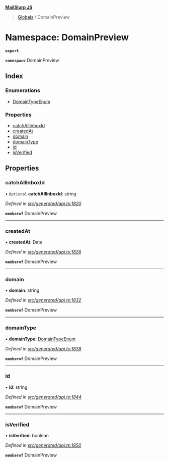 **[MailSlurp JS](../README.md)**

> [Globals](../README.md) / DomainPreview

# Namespace: DomainPreview

**`export`** 

**`namespace`** DomainPreview

## Index

### Enumerations

* [DomainTypeEnum](../enums/domainpreview.domaintypeenum.md)

### Properties

* [catchAllInboxId](domainpreview.md#catchallinboxid)
* [createdAt](domainpreview.md#createdat)
* [domain](domainpreview.md#domain)
* [domainType](domainpreview.md#domaintype)
* [id](domainpreview.md#id)
* [isVerified](domainpreview.md#isverified)

## Properties

### catchAllInboxId

• `Optional` **catchAllInboxId**: string

*Defined in [src/generated/api.ts:1820](https://github.com/mailslurp/mailslurp-client/blob/98c6efc/src/generated/api.ts#L1820)*

**`memberof`** DomainPreview

___

### createdAt

•  **createdAt**: Date

*Defined in [src/generated/api.ts:1826](https://github.com/mailslurp/mailslurp-client/blob/98c6efc/src/generated/api.ts#L1826)*

**`memberof`** DomainPreview

___

### domain

•  **domain**: string

*Defined in [src/generated/api.ts:1832](https://github.com/mailslurp/mailslurp-client/blob/98c6efc/src/generated/api.ts#L1832)*

**`memberof`** DomainPreview

___

### domainType

•  **domainType**: [DomainTypeEnum](../enums/domainpreview.domaintypeenum.md)

*Defined in [src/generated/api.ts:1838](https://github.com/mailslurp/mailslurp-client/blob/98c6efc/src/generated/api.ts#L1838)*

**`memberof`** DomainPreview

___

### id

•  **id**: string

*Defined in [src/generated/api.ts:1844](https://github.com/mailslurp/mailslurp-client/blob/98c6efc/src/generated/api.ts#L1844)*

**`memberof`** DomainPreview

___

### isVerified

•  **isVerified**: boolean

*Defined in [src/generated/api.ts:1850](https://github.com/mailslurp/mailslurp-client/blob/98c6efc/src/generated/api.ts#L1850)*

**`memberof`** DomainPreview
